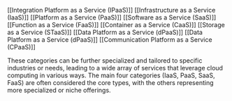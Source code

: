 [[Integration Platform as a Service (IPaaS)]]
[[Infrastructure as a Service (IaaS)]]
[[Platform as a Service (PaaS)]]
[[Software as a Service (SaaS)]]
[[Function as a Service (FaaS)]]
[[Container as a Service (CaaS)]]
[[Storage as a Service (STaaS)]]
[[Data Platform as a Service (dPaaS)]]
[[Data Platform as a Service (dPaaS)]]
[[Communication Platform as a Service (CPaaS)]]

These categories can be further specialized and tailored to specific industries or needs, leading to a wide array of services that leverage cloud computing in various ways. The main four categories (IaaS, PaaS, SaaS, FaaS) are often considered the core types, with the others representing more specialized or niche offerings.